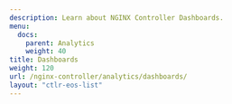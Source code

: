 ```yaml
---
description: Learn about NGINX Controller Dashboards.
menu:
  docs:
    parent: Analytics
    weight: 40
title: Dashboards
weight: 120
url: /nginx-controller/analytics/dashboards/
layout: "ctlr-eos-list"
---
```

